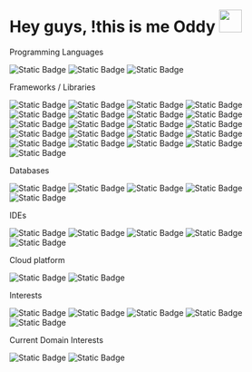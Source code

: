 <h1>Hey guys, !this is me Oddy <img src="https://slackmojis.com/emojis/11243-mustache_disguise/download" width="40"/></h1>

Programming Languages

![Static Badge](https://img.shields.io/badge/java-%23437291?style=for-the-badge&logo=openjdk&logoColor=white)
![Static Badge](https://img.shields.io/badge/C%2B%2B-%2300599C?style=for-the-badge&logo=c%2B%2B&logoColor=white)
![Static Badge](https://img.shields.io/badge/javascript-F7DF1E?style=for-the-badge&logo=javascript&logoColor=black)

Frameworks / Libraries

![Static Badge](https://img.shields.io/badge/spring-6DB33F?style=for-the-badge&logo=spring&labelColor=white) 
![Static Badge](https://img.shields.io/badge/springboot-6DB33F?style=for-the-badge&logo=springboot&logoColor=white)
![Static Badge](https://img.shields.io/badge/hibernate-%2359666C?style=for-the-badge&logo=hibernate&logoColor=white)
![Static Badge](https://img.shields.io/badge/docker-%232496ED?style=for-the-badge&logo=docker&logoColor=white)
![Static Badge](https://img.shields.io/badge/kubernetes-%23326CE5?style=for-the-badge&logo=kubernetes&logoColor=white)
![Static Badge](https://img.shields.io/badge/thymeleaf-%23005F0F?style=for-the-badge&logo=thymeleaf&logoColor=white)
![Static Badge](https://img.shields.io/badge/html5-%23E34F26?style=for-the-badge&logo=html5&logoColor=white)
![Static Badge](https://img.shields.io/badge/css3-%231572B6?style=for-the-badge&logo=css3&logoColor=white)
![Static Badge](https://img.shields.io/badge/elastic%20stack-%23005571?style=for-the-badge&logo=elastic%20stack&logoColor=white)
![Static Badge](https://img.shields.io/badge/rabbitmq-%23FF6600?style=for-the-badge&logo=rabbitmq&logoColor=white)
![Static Badge](https://img.shields.io/badge/apache%20kafka-%23231F20?style=for-the-badge&logo=apache%20kafka&logoColor=white)
![Static Badge](https://img.shields.io/badge/swagger-%2385EA2D?style=for-the-badge&logo=swagger&logoColor=black)
![Static Badge](https://img.shields.io/badge/openapi-%236BA539?style=for-the-badge&logo=openapi%20initiative&logoColor=white)
![Static Badge](https://img.shields.io/badge/apache%20maven-%23C71A36?style=for-the-badge&logo=apache%20maven&logoColor=white)
![Static Badge](https://img.shields.io/badge/gradle-%2302303A?style=for-the-badge&logo=gradle&logoColor=white)
![Static Badge](https://img.shields.io/badge/circleci-%23343434?style=for-the-badge&logo=circleci&logoColor=white)
![Static Badge](https://img.shields.io/badge/jenkins-%23D24939?style=for-the-badge&logo=jenkins&logoColor=white)
![Static Badge](https://img.shields.io/badge/opencv-%235C3EE8?style=for-the-badge&logo=opencv&logoColor=white)
![Static Badge](https://img.shields.io/badge/git-%23F05032?style=for-the-badge&logo=git&logoColor=white)
![Static Badge](https://img.shields.io/badge/github-%23181717?style=for-the-badge&logo=github&logoColor=white)
![Static Badge](https://img.shields.io/badge/gitlab-%23FC6D26?style=for-the-badge&logo=gitlab&logoColor=white)

Databases

![Static Badge](https://img.shields.io/badge/mysql-%234479A1?style=for-the-badge&logo=mysql&logoColor=white)
![Static Badge](https://img.shields.io/badge/postgresql-%234169E1?style=for-the-badge&logo=postgresql&logoColor=white)
![Static Badge](https://img.shields.io/badge/mongodb-%2347A248?style=for-the-badge&logo=mongodb&logoColor=white)
![Static Badge](https://img.shields.io/badge/elasticsearch-%23005571?style=for-the-badge&logo=elasticsearch&logoColor=white)
![Static Badge](https://img.shields.io/badge/clickhouse-%23FFCC01?style=for-the-badge&logo=clickhouse&logoColor=black)

IDEs

![Static Badge](https://img.shields.io/badge/intellij%20idea-%23000000?style=for-the-badge&logo=intellij%20idea&logoColor=white)
![Static Badge](https://img.shields.io/badge/clion-%23000000?style=for-the-badge&logo=clion&logoColor=white)
![Static Badge](https://img.shields.io/badge/visual%20studio-%23007ACC?style=for-the-badge&logo=visual%20studio%20code&logoColor=white)
![Static Badge](https://img.shields.io/badge/android%20studio-%233DDC84?style=for-the-badge&logo=android%20studio&logoColor=white)
![Static Badge](https://img.shields.io/badge/Netbeans-%231B6AC6?style=for-the-badge&logo=apache%20netbeans%20ide&logoColor=white)

Cloud platform

![Static Badge](https://img.shields.io/badge/AWS-%23232F3E?style=for-the-badge&logo=amazon%20aws&logoColor=white)
![Static Badge](https://img.shields.io/badge/microsoft%20azure-%230078D4?style=for-the-badge&logo=microsoft%20azure&logoColor=white)

Interests

![Static Badge](https://img.shields.io/badge/uneral%20engine-%230E1128?style=for-the-badge&logo=unreal%20engine&logoColor=white)
![Static Badge](https://img.shields.io/badge/blender-%23E87D0D?style=for-the-badge&logo=blender&logoColor=white)
![Static Badge](https://img.shields.io/badge/kotlin-7F52FF?style=for-the-badge&logo=kotlin&logoColor=white)
![Static Badge](https://img.shields.io/badge/python-%233776AB?style=for-the-badge&logo=python&logoColor=white)
![Static Badge](https://img.shields.io/badge/opengl-%235586A4?style=for-the-badge&logo=openGl&logoColor=white)

Current Domain Interests

![Static Badge](https://img.shields.io/badge/Artificial%20Intelligence-%23339AF0?style=for-the-badge)
![Static Badge](https://img.shields.io/badge/Machine%20Learning%20For%20Analytics-%233F54A3?style=for-the-badge)
